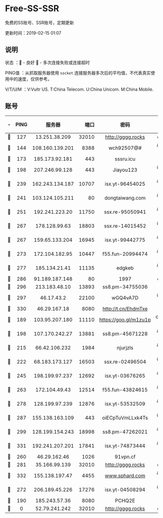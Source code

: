 # Free-SS-SSR

免费的SS账号、SSR账号，定期更新

更新时间：2019-02-15 01:07

## 说明

状态     ：🙂 - 良好 🙁 - 多次连接失败或连接超时

PING值   ：从抓取服务器使用 `socket` 连接服务器多次后的平均值，不代表真实使用中的速度，仅供参考。

V/T/U/M  ：V:Vultr US. T:China Telecom. U:China Unicom. M:China Mobile.

## 账号

|-|PING|服务器|端口|密码|加密方式|区域|V/T/U/M|
|:----:|:----:|:-----:|-----:|:----:|:----:|:----:|:----:|
|🙂|127|13.251.38.209|32010|http://gggg.rocks|chacha20|SG|10↑/10↑/10↑/10↑|
|🙂|144|108.160.139.201|8388|wch92507@#|aes-256-cfb|JP|9↑/10↑/10↑/10↑|
|🙂|173|185.173.92.181|443|sssru.icu|rc4-md5|RU|10↑/10↑/10↑/10↑|
|🙂|198|207.246.99.128|443|Jiayou123|aes-256-cfb|US|9↑/10↑/10↑/10↑|
|🙂|239|162.243.134.187|10707|isx.yt-96454025|aes-256-cfb|US|9↑/9↑/9↑/9↑|
|🙂|241|103.124.105.211|80|dongtaiwang.com|aes-256-cfb|US|10↑/10↑/10↑/10↑|
|🙂|251|192.241.223.20|11750|ssx.re-95050941|aes-256-cfb|US|8↑/9↑/9↑/9↑|
|🙂|267|178.128.99.63|18803|ssx.re-14015452|aes-256-cfb|SG|8↑/9↑/9↑/9↑|
|🙂|267|159.65.133.204|16945|isx.yt-99442775|aes-256-cfb|SG|9↑/9↑/9↑/9↑|
|🙂|273|172.104.182.95|10447|f55.fun-20994474|aes-256-cfb|SG|10↑/10↑/10↑/10↑|
|🙂|277|185.134.21.41|11135|edgkeb|aes-256-cfb|GB|10↑/10↑/10↑/10↑|
|🙂|286|91.189.187.148|80|1997|chacha20|US|9↑/9↑/9↑/9↑|
|🙂|296|213.183.48.10|13893|ss8.pm-34755036|rc4-md5|RU|10↑/10↑/10↑/10↑|
|🙂|297|46.17.43.2|22100|wGQ4vA7D|aes-256-gcm|RU|8↓/10↑/10↑/10↑|
|🙂|330|46.29.167.18|8080|http://t.cn/EhdmTxe|rc4-md5|RU|10↑/10↑/10↑/10↑|
|🙂|189|103.95.207.180|11110|https://goo.gl/m1zu1p|chacha20-ietf|US|9↑/10↑/9↑/10↑|
|🙂|198|107.170.242.27|13881|ss8.pm-45671228|aes-256-cfb|US|10↑/10↑/10↑/10↑|
|🙂|215|66.42.106.232|1984|njurjzls|aes-256-cfb|US|10↑/10↑/10↑/10↑|
|🙂|222|68.183.173.127|16503|ssx.re-02496504|aes-256-cfb|US|8↑/9↑/9↑/9↑|
|🙂|245|198.199.97.237|12692|isx.yt-03676265|aes-256-cfb|US|9↑/9↑/9↑/9↑|
|🙂|263|172.104.49.43|12514|f55.fun-43824615|aes-256-cfb|SG|8↑/9↑/9↑/9↑|
|🙂|278|128.199.97.239|12876|isx.yt-53532509|aes-256-cfb|SG|9↑/9↑/9↑/9↑|
|🙂|287|155.138.163.109|443|oiECpTuVmLLxk4Ts|aes-256-cfb|US|8↑/10↑/10↑/10↑|
|🙂|299|128.199.154.243|18998|ss8.pm-47262021|aes-256-cfb|SG|10↑/10↑/10↑/10↑|
|🙂|331|192.241.207.201|17841|isx.yt-74873444|aes-256-cfb|US|9↑/9↑/9↑/9↑|
|🙂|260|46.29.162.46|1026|91vpn.cf|rc4-md5|RU|9↑/8↑/9↑/10↑|
|🙂|281|35.166.99.139|32010|http://gggg.rocks|chacha20|US|8↑/10↑/9↑/9↑|
|🙂|332|155.138.197.47|4455|www.sphard.com|aes-256-cfb|US|10↑/10↑/10↑/10↑|
|🙁|272|206.189.45.226|17276|isx.yt-04508294|aes-256-cfb|SG|9↑/9↑/9↑/9↑|
|🙁|190|185.243.57.36|8080|PCHQ2E|rc4-md5|US|9↑/10↑/10↑/10↑|
|🙁|0|52.79.241.242|32010|http://gggg.rocks|chacha20|KR|9↑/10↑/10↑/10↑|
